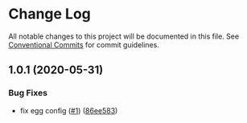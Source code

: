 # Change Log

All notable changes to this project will be documented in this file.
See [Conventional Commits](https://conventionalcommits.org) for commit guidelines.

## 1.0.1 (2020-05-31)


### Bug Fixes

* fix egg config ([#1](https://github.com/midwayjs/midway-component/issues/1)) ([86ee583](https://github.com/midwayjs/midway-component/commit/86ee583ff4f8ab22c90e13a0a484851a8e712a1b))

